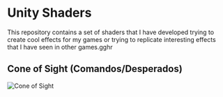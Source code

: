# Unity Shaders

This repository contains a set of shaders that I have developed trying to create cool effects for my games or trying to replicate interesting effects that I have seen in other games.gghr

## Cone of Sight (Comandos/Desperados)
![Cone of Sight](https://raw.githubusercontent.com/joscanper/unity_shaders/master/Assets/Shaders/ConeOfSight/ConeOfSight.gif)
